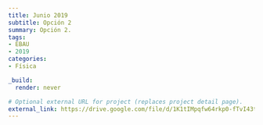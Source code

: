 ```yaml
---
title: Junio 2019
subtitle: Opción 2
summary: Opción 2.
tags:
- EBAU
- 2019
categories:
- Física

_build:
  render: never

# Optional external URL for project (replaces project detail page).
external_link: https://drive.google.com/file/d/1K1tIMpqfw64rkp0-fTvI43t4etcNo6B4/view
---
```

